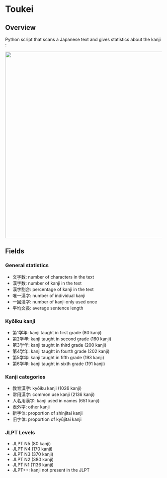# Toukei

## Overview

Python script that scans a Japanese text and gives statistics about the kanji :

<img src="https://user-images.githubusercontent.com/99618877/199845437-51479d45-61da-46b5-8802-f9dbb2bfbc2b.png" width="600"/>

## Fields

### General statistics

- 文字数: number of characters in the text
- 漢字数: number of kanji in the text
- 漢字割合: percentage of kanji in the text
- 唯一漢字: number of individual kanji
- 一回漢字: number of kanji only used once
- 平均文長: average sentence length

### Kyōiku kanji

- 第1学年: kanji taught in first grade (80 kanji)
- 第2学年: kanji taught in second grade (160 kanji)
- 第3学年: kanji taught in third grade (200 kanji)
- 第4学年: kanji taught in fourth grade (202 kanji)
- 第5学年: kanji taught in fifth grade (193 kanji)
- 第6学年: kanji taught in sixth grade (191 kanji)

### Kanji categories

- 教育漢字: kyōiku kanji (1026 kanji)
- 常用漢字: common use kanji (2136 kanji)
- 人名用漢字: kanji used in names (651 kanji)
- 表外字: other kanji
- 新字体: proportion of shinjitai kanji
- 旧字体: proportion of kyūjitai kanji

### JLPT Levels

- JLPT N5 (80 kanji)
- JLPT N4 (170 kanji)
- JLPT N3 (370 kanji)
- JLPT N2 (380 kanji)
- JLPT N1 (1136 kanji)
- JLPT++: kanji not present in the JLPT
